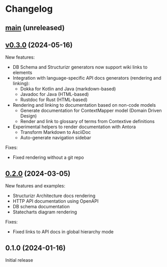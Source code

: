 # Changelog

## [main](https://github.com/dundalek/dinodoc/compare/v0.3.0...main) (unreleased)

## [v0.3.0](https://github.com/dundalek/dinodoc/compare/v0.2.0...v0.3.0) (2024-05-16)

New features:
- DB Schema and Structurizr generators now support wiki links to elements
- Integration with language-specific API docs generators (rendering and linking):
  - Dokka for Kotlin and Java (markdown-based)
  - Javadoc for Java (HTML-based)
  - Rustdoc for Rust (HTML-based)
- Rendering and linking to documentation based on non-code models
  - Generate documentation for ContextMapper model (Domain Driven Design)
  - Render and link to glossary of terms from Contextive definitions
- Experimental helpers to render documentation with Antora 
  - Transform Markdown to AsciiDoc
  - Auto-generate navigation sidebar

Fixes:
- Fixed rendering without a git repo

## [0.2.0](https://github.com/dundalek/dinodoc/compare/v0.1.0...v0.2.0) (2024-03-05)

New features and examples:
- Structurizr Architecture docs rendering
- HTTP API documentation using OpenAPI
- DB schema documentation
- Statecharts diagram rendering

Fixes:
- Fixed links to API docs in global hierarchy mode

## 0.1.0 (2024-01-16)

Initial release

